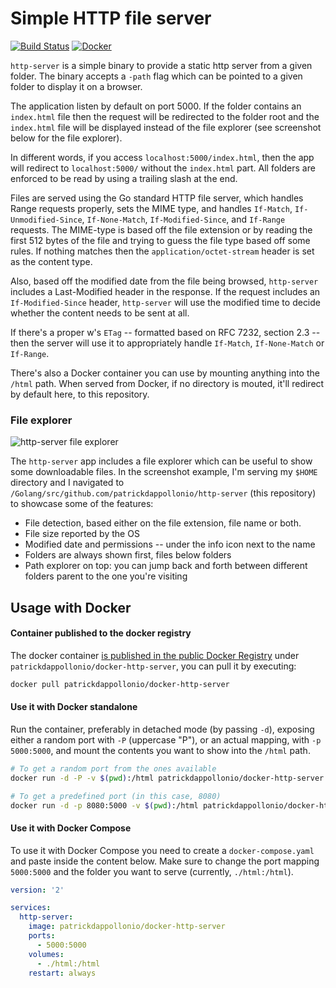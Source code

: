 # Simple HTTP file server

[![Build Status](https://travis-ci.org/patrickdappollonio/http-server.svg?branch=master)](https://travis-ci.org/patrickdappollonio/http-server)
[![Docker](https://img.shields.io/docker/pulls/patrickdappollonio/docker-http-server.svg)](https://hub.docker.com/r/patrickdappollonio/docker-http-server/)

`http-server` is a simple binary to provide a static http server from a given folder. The
binary accepts a `-path` flag which can be pointed to a given folder to display it on a browser.

The application listen by default on port 5000. If the folder contains an `index.html` file
then the request will be redirected to the folder root and the `index.html` file will be displayed
instead of the file explorer (see screenshot below for the file explorer).

In different words, if you access `localhost:5000/index.html`, then the app will redirect to
`localhost:5000/` without the `index.html` part. All folders are enforced to be read by using a
trailing slash at the end.

Files are served using the Go standard HTTP file server, which handles Range requests properly,
sets the MIME type, and handles `If-Match`, `If-Unmodified-Since`, `If-None-Match`, `If-Modified-Since`,
and `If-Range` requests. The MIME-type is based off the file extension or by reading the first
512 bytes of the file and trying to guess the file type based off some rules. If nothing matches then
the `application/octet-stream` header is set as the content type.

Also, based off the modified date from the file being browsed, `http-server` includes a Last-Modified
header in the response. If the request includes an `If-Modified-Since` header, `http-server` will use
the modified time to decide whether the content needs to be sent at all.

If there's a proper w's `ETag` -- formatted based on RFC 7232, section 2.3 -- then the server will use
it to appropriately handle `If-Match`, `If-None-Match` or `If-Range`.

There's also a Docker container you can use by mounting anything into the `/html` path. When served
from Docker, if no directory is mouted, it'll redirect by default here, to this repository.

### File explorer

![http-server file explorer](http://i.imgur.com/m8otA2i.png)

The `http-server` app includes a file explorer which can be useful to show some downloadable files.
In the screenshot example, I'm serving my `$HOME` directory and I navigated to `/Golang/src/github.com/patrickdappollonio/http-server`
(this repository) to showcase some of the features:

* File detection, based either on the file extension, file name or both.
* File size reported by the OS
* Modified date and permissions -- under the info icon next to the name
* Folders are always shown first, files below folders
* Path explorer on top: you can jump back and forth between different folders parent to the one you're visiting

## Usage with Docker

#### Container published to the docker registry

The docker container [is published in the public Docker Registry](https://hub.docker.com/r/patrickdappollonio/docker-http-server/)
under `patrickdappollonio/docker-http-server`, you can pull it by executing:

```bash
docker pull patrickdappollonio/docker-http-server
```

#### Use it with Docker standalone

Run the container, preferably in detached mode (by passing `-d`), exposing either
a random port with `-P` (uppercase "P"), or an actual mapping, with `-p 5000:5000`,
and mount the contents you want to show into the `/html` path.

```bash
# To get a random port from the ones available
docker run -d -P -v $(pwd):/html patrickdappollonio/docker-http-server

# To get a predefined port (in this case, 8080)
docker run -d -p 8080:5000 -v $(pwd):/html patrickdappollonio/docker-http-server
```

#### Use it with Docker Compose

To use it with Docker Compose you need to create a `docker-compose.yaml` and paste inside
the content below. Make sure to change the port mapping `5000:5000` and the folder you want
to serve (currently, `./html:/html`).

```yaml
version: '2'

services:
  http-server:
    image: patrickdappollonio/docker-http-server
    ports:
      - 5000:5000
    volumes:
      - ./html:/html
    restart: always
```
